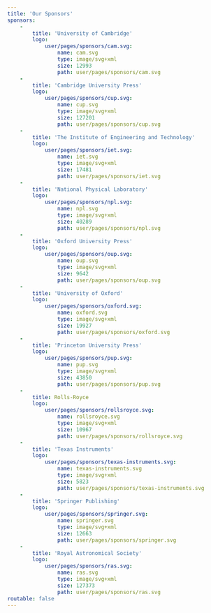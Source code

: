 ```yaml
---
title: 'Our Sponsors'
sponsors:
    -
        title: 'University of Cambridge'
        logo:
            user/pages/sponsors/cam.svg:
                name: cam.svg
                type: image/svg+xml
                size: 12993
                path: user/pages/sponsors/cam.svg
    -
        title: 'Cambridge University Press'
        logo:
            user/pages/sponsors/cup.svg:
                name: cup.svg
                type: image/svg+xml
                size: 127201
                path: user/pages/sponsors/cup.svg
    -
        title: 'The Institute of Engineering and Technology'
        logo:
            user/pages/sponsors/iet.svg:
                name: iet.svg
                type: image/svg+xml
                size: 17481
                path: user/pages/sponsors/iet.svg
    -
        title: 'National Physical Laboratory'
        logo:
            user/pages/sponsors/npl.svg:
                name: npl.svg
                type: image/svg+xml
                size: 40289
                path: user/pages/sponsors/npl.svg
    -
        title: 'Oxford University Press'
        logo:
            user/pages/sponsors/oup.svg:
                name: oup.svg
                type: image/svg+xml
                size: 9642
                path: user/pages/sponsors/oup.svg
    -
        title: 'University of Oxford'
        logo:
            user/pages/sponsors/oxford.svg:
                name: oxford.svg
                type: image/svg+xml
                size: 19927
                path: user/pages/sponsors/oxford.svg
    -
        title: 'Princeton University Press'
        logo:
            user/pages/sponsors/pup.svg:
                name: pup.svg
                type: image/svg+xml
                size: 43850
                path: user/pages/sponsors/pup.svg
    -
        title: Rolls-Royce
        logo:
            user/pages/sponsors/rollsroyce.svg:
                name: rollsroyce.svg
                type: image/svg+xml
                size: 10967
                path: user/pages/sponsors/rollsroyce.svg
    -
        title: 'Texas Instruments'
        logo:
            user/pages/sponsors/texas-instruments.svg:
                name: texas-instruments.svg
                type: image/svg+xml
                size: 5823
                path: user/pages/sponsors/texas-instruments.svg
    -
        title: 'Springer Publishing'
        logo:
            user/pages/sponsors/springer.svg:
                name: springer.svg
                type: image/svg+xml
                size: 12663
                path: user/pages/sponsors/springer.svg
    -
        title: 'Royal Astronomical Society'
        logo:
            user/pages/sponsors/ras.svg:
                name: ras.svg
                type: image/svg+xml
                size: 127373
                path: user/pages/sponsors/ras.svg
routable: false
---
```



